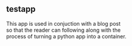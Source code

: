 ## testapp

This app is used in conjuction with a blog post<br>
so that the reader can following along with the <br>
process of turning a python app into a container.